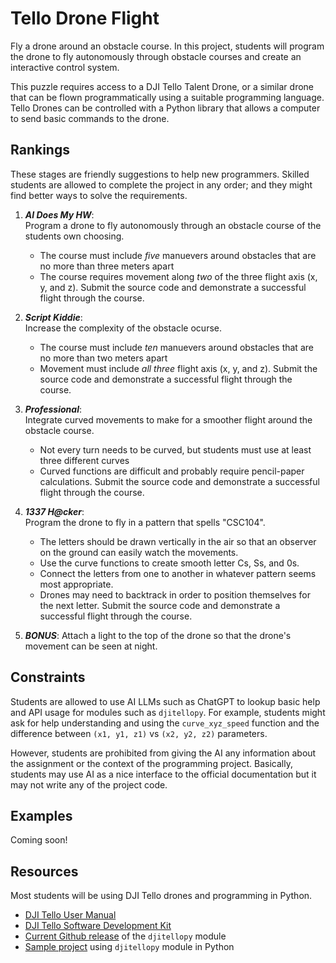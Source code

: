 # Tello Drone Flight #
Fly a drone around an obstacle course. In this project, students will program the drone to fly autonomously through obstacle courses and create an interactive control system.

This puzzle requires access to a DJI Tello Talent Drone, or a similar drone that can be flown programmatically using a suitable programming language. Tello Drones can be controlled with a Python library that allows a computer to send basic commands to the drone. 

## Rankings ##
These stages are friendly suggestions to help new programmers. Skilled students are allowed to complete the project in any order; and they might find better ways to solve the requirements.

1. ***AI Does My HW***:  
   Program a drone to fly autonomously through an obstacle course of the students own choosing. 
   - The course must include *five* manuevers around obstacles that are no more than three meters apart
   - The course requires movement along *two* of the three flight axis (x, y, and z).
   Submit the source code and demonstrate a successful flight through the course.

2. ***Script Kiddie***:  
   Increase the complexity of the obstacle ocurse.
   - The course must include *ten* manuevers around obstacles that are no more than two meters apart
   - Movement must include *all three* flight axis (x, y, and z).
   Submit the source code and demonstrate a successful flight through the course.

3. ***Professional***:  
   Integrate curved movements to make for a smoother flight around the obstacle course.
   - Not every turn needs to be curved, but students must use at least three different curves
   - Curved functions are difficult and probably require pencil-paper calculations.
   Submit the source code and demonstrate a successful flight through the course.

4. ***1337 H@cker***:  
   Program the drone to fly in a pattern that spells "CSC104".
   - The letters should be drawn vertically in the air so that an observer on the ground can easily watch the movements.
   - Use the curve functions to create smooth letter Cs, Ss, and 0s.
   - Connect the letters from one to another in whatever pattern seems most appropriate.
   - Drones may need to backtrack in order to position themselves for the next letter.
   Submit the source code and demonstrate a successful flight through the course.

5. ***BONUS***:
   Attach a light to the top of the drone so that the drone's movement can be seen at night.

## Constraints ##
Students are allowed to use AI LLMs such as ChatGPT to lookup basic help and API usage for modules such as `djitellopy`. For example, students might ask for help understanding and using the `curve_xyz_speed` function and the difference between `(x1, y1, z1)` vs `(x2, y2, z2)` parameters. 

However, students are prohibited from giving the AI any information about the assignment or the context of the programming project. Basically, students may use AI as a nice interface to the official documentation but it may not write any of the project code.

## Examples ##
Coming soon!

## Resources ##
Most students will be using DJI Tello drones and programming in Python.
* [DJI Tello User Manual](https://github.com/prof-tallman/HelloRoboMaster/blob/main/RoboMaster_TT_Tello_Talent_User_Manual_en.pdf)
* [DJI Tello Software Development Kit](https://github.com/prof-tallman/HelloRoboMaster/blob/main/Tello_SDK_3.0_User_Guide_en.pdf)
* [Current Github release](https://github.com/damiafuentes/DJITelloPy) of the `djitellopy` module
* [Sample project](https://github.com/prof-tallman/HelloRoboMaster) using `djitellopy` module in Python

